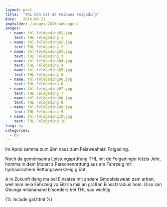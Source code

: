 ```yaml
---
layout: post
title:  "THL übn mit da Feiawea Foigading"
date:   2016-04-21
imgfolder: /images/2016/uebungen/
images:
  - name: thl-feldgeding01.jpg
    text: THL Feldgeding 1
  - name: thl-feldgeding02.jpg
    text: THL Feldgeding 2
  - name: thl-feldgeding03.jpg
    text: THL Feldgeding 3
  - name: thl-feldgeding04.jpg
    text: THL Feldgeding 4
  - name: thl-feldgeding05.jpg
    text: THL Feldgeding 5
  - name: thl-feldgeding06.jpg
    text: THL Feldgeding 6
  - name: thl-feldgeding07.jpg
    text: THL Feldgeding 7
  - name: thl-feldgeding08.jpg
    text: THL Feldgeding 8
  - name: thl-feldgeding09.jpg
    text: THL Feldgeding 9
  - name: thl-feldgeding10.jpg
    text: THL Feldgeding 10
lang: by
categories:
  - by
---
```


Im Aprui samma zum übn naus zum Feiaweahaisl Foigading.

Noch da gemeinsama Leistungsprüfung THL mit de Foigadinger letzts Johr, homma in dem Monat a Personenrettung aus am Fahrzeig mit hydraulischem Rettungswerkzeig g'übt.

A in Zukunft deng ma bei Einsätze mit andere Gmoafeiawean zam arban, weil mim neia Fahrzeig vo Eilzria mia an gräßan Einsatzradius hom. Oiso san Übunga mitananand b'sonders bei THL sau wichtig.

{% include gal.html %}

